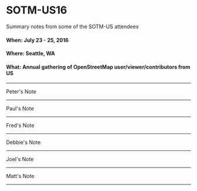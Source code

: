 # SOTM-US16

Summary notes from some of the SOTM-US attendees

#### When: July 23 - 25, 2016
#### Where: Seattle, WA
#### What: Annual gathering of OpenStreetMap user/viewer/contributors from US

---
Peter's Note

---
Paul's Note

---
Fred's Note

---
Debbie's Note

---
Joel's Note

---
Matt's Note

---
